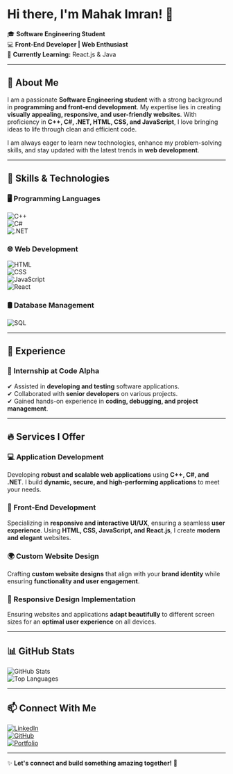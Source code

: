 # Hi there, I'm Mahak Imran! 👋  

🎓 **Software Engineering Student**  
💻 **Front-End Developer | Web Enthusiast**  
🚀 **Currently Learning:** React.js & Java  

---

## 🌟 About Me  
I am a passionate **Software Engineering student** with a strong background in **programming and front-end development**. My expertise lies in creating **visually appealing, responsive, and user-friendly websites**. With proficiency in **C++, C#, .NET, HTML, CSS, and JavaScript**, I love bringing ideas to life through clean and efficient code.  

I am always eager to learn new technologies, enhance my problem-solving skills, and stay updated with the latest trends in **web development**.  

---

## 🚀 Skills & Technologies  

### **🖥️ Programming Languages**  
![C++](https://img.shields.io/badge/-C++-00599C?style=for-the-badge&logo=c%2B%2B&logoColor=white)  
![C#](https://img.shields.io/badge/-C%23-239120?style=for-the-badge&logo=c-sharp&logoColor=white)  
![.NET](https://img.shields.io/badge/-.NET-512BD4?style=for-the-badge&logo=dotnet&logoColor=white)  

### **🌐 Web Development**  
![HTML](https://img.shields.io/badge/-HTML5-E34F26?style=for-the-badge&logo=html5&logoColor=white)  
![CSS](https://img.shields.io/badge/-CSS3-1572B6?style=for-the-badge&logo=css3&logoColor=white)  
![JavaScript](https://img.shields.io/badge/-JavaScript-F7DF1E?style=for-the-badge&logo=javascript&logoColor=black)  
![React](https://img.shields.io/badge/-React-61DAFB?style=for-the-badge&logo=react&logoColor=black)  

### **🛢️ Database Management**  
![SQL](https://img.shields.io/badge/-SQL-4479A1?style=for-the-badge&logo=mysql&logoColor=white)  

---

## 💼 Experience  

### 🏢 **Internship at Code Alpha**  
✔ Assisted in **developing and testing** software applications.  
✔ Collaborated with **senior developers** on various projects.  
✔ Gained hands-on experience in **coding, debugging, and project management**.  

---

## 🔥 Services I Offer  

### **💻 Application Development**  
Developing **robust and scalable web applications** using **C++, C#, and .NET**. I build **dynamic, secure, and high-performing applications** to meet your needs.  

### **🎨 Front-End Development**  
Specializing in **responsive and interactive UI/UX**, ensuring a seamless **user experience**. Using **HTML, CSS, JavaScript, and React.js**, I create **modern and elegant** websites.  

### **🌍 Custom Website Design**  
Crafting **custom website designs** that align with your **brand identity** while ensuring **functionality and user engagement**.  

### **📱 Responsive Design Implementation**  
Ensuring websites and applications **adapt beautifully** to different screen sizes for an **optimal user experience** on all devices.  

---

## 📊 GitHub Stats  

![GitHub Stats](https://github-readme-stats.vercel.app/api?username=Mahak-Imran&show_icons=true&theme=radical)  
![Top Languages](https://github-readme-stats.vercel.app/api/top-langs/?username=Mahak-Imran&layout=compact&theme=radical)  

---

## 📫 Connect With Me  

[![LinkedIn](https://img.shields.io/badge/LinkedIn-0077B5?style=for-the-badge&logo=linkedin&logoColor=white)](https://linkedin.com/in/your-profile)  
[![GitHub](https://img.shields.io/badge/GitHub-181717?style=for-the-badge&logo=github&logoColor=white)](https://github.com/Mahak-Imran)  
[![Portfolio](https://img.shields.io/badge/Portfolio-000000?style=for-the-badge&logo=github&logoColor=white)](https://your-portfolio.com)  

---

✨ **Let's connect and build something amazing together!** 🚀  
